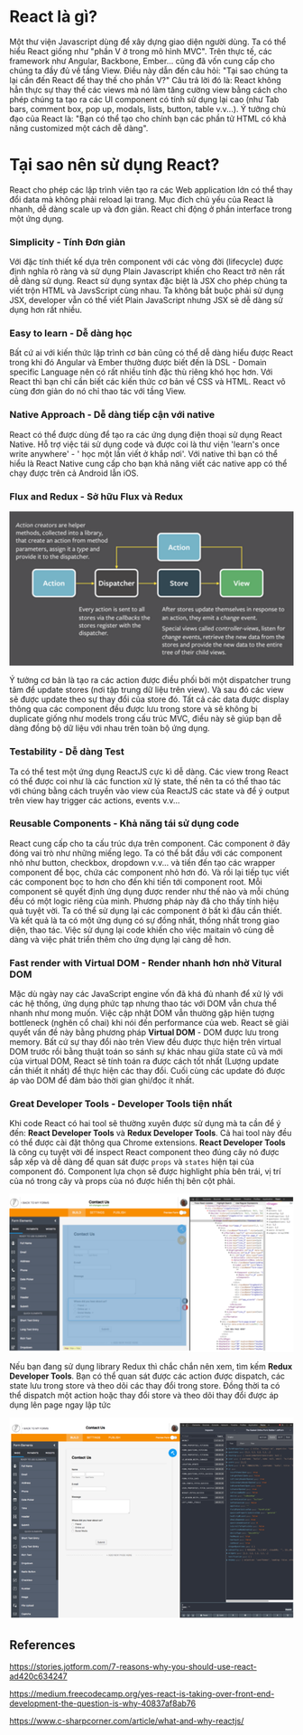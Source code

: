 # React là gì?

Một thư viện Javascript dùng để xây dựng giao diện người dùng. Ta có thể hiểu React giống như "phần V ở trong mô hình MVC". Trên thực tế, các framework như Angular, Backbone, Ember... cũng đã vốn cung cấp cho chúng ta đầy đủ về tầng View. Điều này dẫn đến câu hỏi: "Tại sao chúng ta lại cần đến React để thay thế cho phần V?"
Câu trả lời đó là: React không hẳn thực sự thay thế các views mà nó làm tăng cường view bằng cách cho phép chúng ta tạo ra các UI component có tính sử dụng lại cao (như Tab bars, comment box, pop up, modals, lists, button, table v.v...). Ý tưởng chủ đạo của React là: "Bạn có thể tạo cho chính bạn các phần tử HTML có khả năng customized một cách dễ dàng".

# Tại sao nên sử dụng React?

React cho phép các lập trình viên tạo ra các Web application lớn có thể thay đổi data mà không phải reload lại trang. Mục đích chủ yếu của React là nhanh, dễ dàng scale up và đơn giản. React chỉ động ở phần interface trong một ứng dụng.

### Simplicity - Tính Đơn giản

Với đặc tính thiết kế dựa trên component với các vòng đời (lifecycle) được định nghĩa rõ ràng và sử dụng Plain Javascript khiến cho React trở nên rất dễ dàng sử dụng. React sử dụng syntax đặc biệt là JSX cho phép chúng ta viết trộn HTML và JavsScript cùng nhau. Ta không bắt buộc phải sử dụng JSX, developer vẫn có thể viết Plain JavaScript nhưng JSX sẽ dễ dàng sử dụng hơn rất nhiều.

### Easy to learn - Dễ dàng học

Bất cứ ai với kiến thức lập trình cơ bản cũng có thể dễ dàng hiểu được React trong khi đó Angular và Ember thường được biết đến là DSL - Domain specific Language nên có rất nhiều tính đặc thù riêng khó học hơn. Với React thì bạn chỉ cần biết các kiến thức cơ bản về CSS và HTML. React vô cùng đơn giản do nó chỉ thao tác với tầng View.

### Native Approach - Dễ dàng tiếp cận với native

React có thể được dùng để tạo ra các ứng dụng điện thoại sử dụng React Native. Hỗ trợ việc tái sử dụng code và được coi là thư viện 'learn's once write anywhere' - ' học một lần viết ở khắp nơi'. Với native thì bạn có thể hiểu là React Native cung cấp cho bạn khả năng viết các native app có thể chạy được trên cả Android lẫn iOS.

### Flux and Redux - Sở hữu Flux và Redux
![redux](/images/what-react-why-react/redux.png)

Ý tưởng cơ bản là tạo ra các action được điều phối bởi một dispatcher trung tâm để update stores (nơi tập trung dữ liệu trên view). Và sau đó các view sẽ được update theo sự thay đổi của store đó. Tất cả các data được display thông qua các component đều được lưu trong store và sẽ không bị duplicate giống như models trong cấu trúc MVC, điều này sẽ giúp bạn dễ dàng đồng bộ dữ liệu với nhau trên toàn bộ ứng dụng.

### Testability - Dễ dàng Test

Ta có thể test một ứng dụng ReactJS cực kì dễ dàng. Các view trong React có thể được coi như là các function xử lý state, thế nên ta có thể thao tác với chúng bằng cách truyền vào view của ReactJS các state và để ý output trên view hay trigger các actions, events v.v...

### Reusable Components - Khả năng tái sử dụng code

React cung cấp cho ta cấu trúc dựa trên component. Các component ở đây đóng vai trò như những miếng lego. Ta có thể bắt đầu với các component nhỏ như button, checkbox, dropdown v.v... và tiến đến tạo các wrapper component để bọc, chứa các component nhỏ hơn đó. Và rồi lại tiếp tục viết các component bọc to hơn cho đến khi tiến tới component root.
Mỗi component sẽ quyết định ứng dụng  được render như thế nào và mỗi chúng đều có một logic riêng của mình. Phương pháp này đã cho thấy tính hiệu quả tuyệt vời. Ta có thể sử dụng lại các component ở bất kì đâu cần thiết. Và kết quả là ta có một ứng dụng có sự đồng nhất, thống nhất trong giao diện, thao tác. Việc sử dụng lại code khiến cho việc maitain vô cùng dễ dàng và việc phát triển thêm cho ứng dụng lại càng dễ hơn.

### Fast render with Virtual DOM - Render nhanh hơn nhờ Vitural DOM

Mặc dù ngày nay các JavaScript engine vốn đã khá đủ nhanh để xử lý với các hệ thống, ứng dụng phức tạp nhưng thao tác với DOM vẫn chưa thể nhanh như mong muốn. Việc cập nhật DOM vẫn thường gặp hiện tượng bottleneck (nghẽn cổ chai) khi nói đến performance của web. React sẽ giải quyết vấn đề này bằng phương pháp **Virtual DOM** - DOM được lưu trong memory. Bất cứ sự thay đổi nào trên View đều được thực hiện trên virtual DOM trước rồi bằng thuật toán so sánh sự khác nhau giữa state cũ và mới của virtual DOM, React sẽ tính toán ra được cách tốt nhất (Lượng update cần thiết ít nhất) để thực hiện các thay đổi. Cuối cùng các update đó được áp vào DOM để đảm bảo thời gian ghi/đọc ít nhất.

### Great Developer Tools - Developer Tools tiện nhất
Khi code React có hai tool sẽ thường xuyên được sử dụng mà ta cần để ý đến:  **React Developer Tools** và **Redux Developer Tools**. Cả hai tool này đều có thể được cài đặt thông qua Chrome extensions.
**React Developer Tools** là công cụ tuyệt vời để inspect React component theo đúng cây nó được sắp xếp và dễ dàng để quan sát được `props` và `states` hiện tại của component đó. Component lựa chọn sẽ được highlight phía bên trái, vị trí của nó trong cây và props của nó được hiển thị bên cột phải.

![react-dev-tools](/images/what-react-why-react/react-dev-tools.png)

Nếu bạn đang sử dụng library Redux thì chắc chắn nên xem, tìm kếm **Redux Developer Tools**. Bạn có thể quan sát được các action được dispatch, các state lưu trong store và theo dõi các thay đổi trong store. Đồng thời ta có thể dispatch một action hoặc thay đổi store và theo dõi thay đổi được áp dụng lên page ngay lập tức

![redux-dev-tools](/images/what-react-why-react/redux-dev-tools.png)

## References

https://stories.jotform.com/7-reasons-why-you-should-use-react-ad420c634247

https://medium.freecodecamp.org/yes-react-is-taking-over-front-end-development-the-question-is-why-40837af8ab76

https://www.c-sharpcorner.com/article/what-and-why-reactjs/
